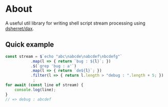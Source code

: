 # About 

A useful util library for writing shell script stream processing using [dsherret/dax](https://github.com/dsherret/dax).

## Quick example

```typescript
const stream = $`echo "abc\nabcde\nabcdef\nbcdefg"`
           .map(l => { return `bug : ${l}`; })
           .$(`grep 'bug : a'`)
           .map(l => { return `de${l}`; })
           .filter(l => { return l.length > "debug : ".length + 5; })
            ;
for await (const line of stream) {
    console.log(line);
}
// => debug : abcdef
```
